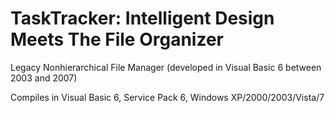 # TaskTracker: Intelligent Design Meets The File Organizer

Legacy Nonhierarchical File Manager (developed in Visual Basic 6 between 2003 and 2007)

Compiles in Visual Basic 6, Service Pack 6, Windows XP/2000/2003/Vista/7
